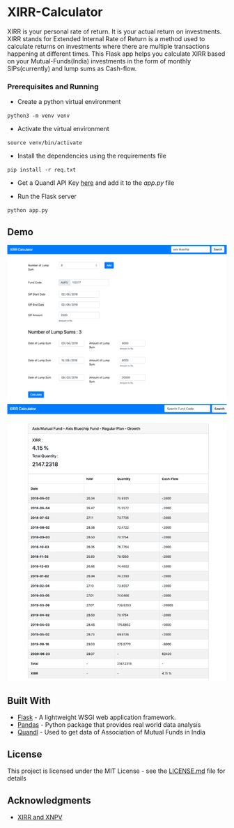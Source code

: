 # XIRR-Calculator

XIRR is your personal rate of return. It is your actual return on investments.
XIRR stands for Extended Internal Rate of Return is a method used to calculate returns on investments where there are multiple transactions happening at different times.
This Flask app helps you calculate XIRR based on your Mutual-Funds(India) investments in the form of monthly SIPs(currently) and lump sums as Cash-flow.

### Prerequisites and Running

- Create a python virtual environment

<code>python3 -m venv venv</code>

- Activate the virtual environment

<code>source venv/bin/activate</code>

- Install the dependencies using the requirements file

<code>pip install -r req.txt</code>

- Get a Quandl API Key [here](https://docs.quandl.com/docs/python-installation) and add it to the *app.py* file

- Run the Flask server

<code>python app.py</code>

## Demo

![homepage](/screenshots/form.png)
![result](/screenshots/result.png)

## Built With

* [Flask](https://github.com/pallets/flask) - A lightweight WSGI web application framework.
* [Pandas](https://github.com/pandas-dev/pandas) - Python package that provides real world data analysis
* [Quandl](https://docs.quandl.com/) - Used to get data of Association of Mutual Funds in India

## License

This project is licensed under the MIT License - see the [LICENSE.md](LICENSE.md) file for details

## Acknowledgments

* [XIRR and XNPV](https://github.com/peliot/XIRR-and-XNPV)


